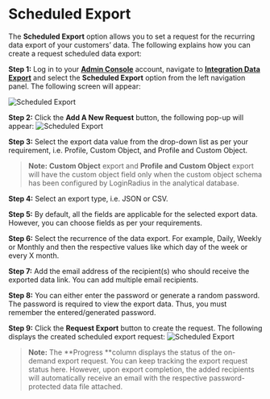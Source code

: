 # Scheduled Export

The **Scheduled Export** option allows you to set a request for the recurring data export of your customers’ data. The following explains how you can create a request scheduled data export:

**Step 1:** Log in to your <a href = https://adminconsole.loginradius.com/ target=_blank>**Admin Console**</a> account, navigate to <a href = https://adminconsole.loginradius.com/integration/data-export/on-demand-export target=_blank>**Integration Data Export**</a> and select the **Scheduled Export** option from the left navigation panel.
The following screen will appear:

![Scheduled Export](https://apidocs.lrcontent.com/images/de4_206675e83d9f661df31.38060690.png "Scheduled Export")

**Step 2:** Click the **Add A New Request** button, the following pop-up will appear:
![Scheduled Export](https://apidocs.lrcontent.com/images/de5_20215e83dc685219e1.73462090.png "Scheduled Export")

**Step 3:** Select the export data value from the drop-down list as per your requirement, i.e. Profile, Custom Object, and Profile and Custom Object.

> **Note:** **Custom Object** export and **Profile and Custom Object** export will have the custom object field only when the custom object schema has been configured by LoginRadius in the analytical database.

**Step 4:** Select an export type, i.e. JSON or CSV.

**Step 5:** By default, all the fields are applicable for the selected export data. However, you can choose fields as per your requirements.

**Step 6:** Select the recurrence of the data export. For example, Daily, Weekly or Monthly and then the respective values like which day of the week or every X month.

**Step 7:** Add the email address of the recipient(s) who should receive the exported data link. You can add multiple email recipients.

**Step 8:** You can either enter the password or generate a random password. The password is required to view the export data. Thus, you must remember the entered/generated password.

**Step 9:** Click the **Request Export** button to create the request. The following displays the created scheduled export request:
![Scheduled Export](https://apidocs.lrcontent.com/images/de6_296575e83dc7b181a73.39015772.png "Scheduled Export")

> **Note:** The **Progress **column displays the status of the on-demand export request. You can keep tracking the export request status here. However, upon export completion, the added recipients will automatically receive an email with the respective password-protected data file attached.

